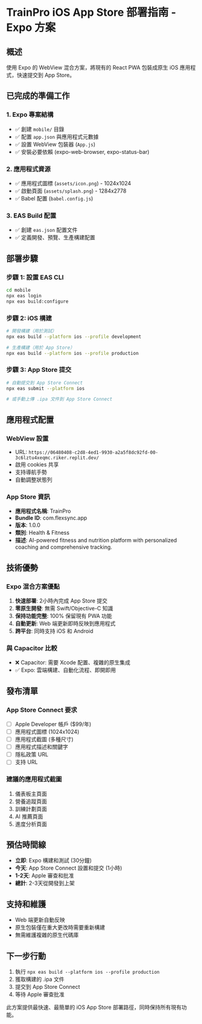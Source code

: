 # TrainPro iOS App Store 部署指南 - Expo 方案

## 概述
使用 Expo 的 WebView 混合方案，將現有的 React PWA 包裝成原生 iOS 應用程式，快速提交到 App Store。

## 已完成的準備工作

### 1. Expo 專案結構
- ✅ 創建 `mobile/` 目錄
- ✅ 配置 `app.json` 與應用程式元數據
- ✅ 設置 WebView 包裝器 (`App.js`)
- ✅ 安裝必要依賴 (expo-web-browser, expo-status-bar)

### 2. 應用程式資源
- ✅ 應用程式圖標 (`assets/icon.png`) - 1024x1024
- ✅ 啟動頁面 (`assets/splash.png`) - 1284x2778
- ✅ Babel 配置 (`babel.config.js`)

### 3. EAS Build 配置
- ✅ 創建 `eas.json` 配置文件
- ✅ 定義開發、預覽、生產構建配置

## 部署步驟

### 步驟 1: 設置 EAS CLI
```bash
cd mobile
npx eas login
npx eas build:configure
```

### 步驟 2: iOS 構建
```bash
# 開發構建（用於測試）
npx eas build --platform ios --profile development

# 生產構建（用於 App Store）
npx eas build --platform ios --profile production
```

### 步驟 3: App Store 提交
```bash
# 自動提交到 App Store Connect
npx eas submit --platform ios

# 或手動上傳 .ipa 文件到 App Store Connect
```

## 應用程式配置

### WebView 設置
- URL: `https://06480408-c2d8-4ed1-9930-a2a5f8dc92fd-00-3c6lztu4xeqmc.riker.replit.dev/`
- 啟用 cookies 共享
- 支持導航手勢
- 自動調整狀態列

### App Store 資訊
- **應用程式名稱**: TrainPro
- **Bundle ID**: com.flexsync.app
- **版本**: 1.0.0
- **類別**: Health & Fitness
- **描述**: AI-powered fitness and nutrition platform with personalized coaching and comprehensive tracking.

## 技術優勢

### Expo 混合方案優點
1. **快速部署**: 2小時內完成 App Store 提交
2. **零原生開發**: 無需 Swift/Objective-C 知識
3. **保持功能完整**: 100% 保留現有 PWA 功能
4. **自動更新**: Web 端更新即時反映到應用程式
5. **跨平台**: 同時支持 iOS 和 Android

### 與 Capacitor 比較
- ❌ Capacitor: 需要 Xcode 配置、複雜的原生集成
- ✅ Expo: 雲端構建、自動化流程、即開即用

## 發布清單

### App Store Connect 要求
- [ ] Apple Developer 帳戶 ($99/年)
- [ ] 應用程式圖標 (1024x1024)
- [ ] 應用程式截圖 (多種尺寸)
- [ ] 應用程式描述和關鍵字
- [ ] 隱私政策 URL
- [ ] 支持 URL

### 建議的應用程式截圖
1. 儀表板主頁面
2. 營養追蹤頁面
3. 訓練計劃頁面
4. AI 推薦頁面
5. 進度分析頁面

## 預估時間線
- **立即**: Expo 構建和測試 (30分鐘)
- **今天**: App Store Connect 設置和提交 (1小時)
- **1-2天**: Apple 審查和批准
- **總計**: 2-3天從開發到上架

## 支持和維護
- Web 端更新自動反映
- 原生包裝僅在重大更改時需要重新構建
- 無需維護複雜的原生代碼庫

## 下一步行動
1. 執行 `npx eas build --platform ios --profile production`
2. 獲取構建的 .ipa 文件
3. 提交到 App Store Connect
4. 等待 Apple 審查批准

此方案提供最快速、最簡單的 iOS App Store 部署路徑，同時保持所有現有功能。